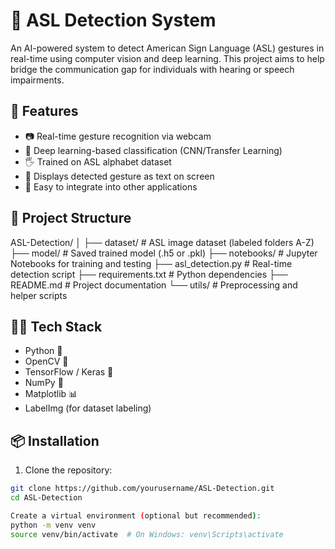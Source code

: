 # 🤟 ASL Detection System

An AI-powered system to detect American Sign Language (ASL) gestures in real-time using computer vision and deep learning. This project aims to help bridge the communication gap for individuals with hearing or speech impairments.

## 🚀 Features

- 📷 Real-time gesture recognition via webcam
- 🧠 Deep learning-based classification (CNN/Transfer Learning)
- 🖐️ Trained on ASL alphabet dataset
- 💬 Displays detected gesture as text on screen
- 🔌 Easy to integrate into other applications

## 📁 Project Structure

ASL-Detection/
│
├── dataset/ # ASL image dataset (labeled folders A-Z)
├── model/ # Saved trained model (.h5 or .pkl)
├── notebooks/ # Jupyter Notebooks for training and testing
├── asl_detection.py # Real-time detection script
├── requirements.txt # Python dependencies
├── README.md # Project documentation
└── utils/ # Preprocessing and helper scripts


## 🧑‍💻 Tech Stack

- Python 🐍
- OpenCV 🎥
- TensorFlow / Keras 🧠
- NumPy 🔢
- Matplotlib 📊
- LabelImg (for dataset labeling)

## 📦 Installation

1. Clone the repository:
```bash
git clone https://github.com/yourusername/ASL-Detection.git
cd ASL-Detection

Create a virtual environment (optional but recommended):
python -m venv venv
source venv/bin/activate  # On Windows: venv\Scripts\activate
